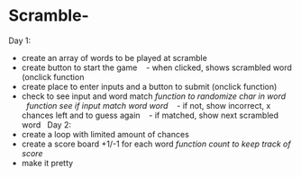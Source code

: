 # Scramble-

Day 1: 
  - create an array of words to be played at scramble 
  - create button to start the game
    - when clicked, shows scrambled word (onclick function
  - create place to enter inputs and a button to submit (onclick function)
  - check to see input and word match 
     *function to randomize char in word* 
     *function see if input match word word*
    - if not, show incorrect, x chances left and to guess again 
    - if matched, show next scrambled word 
  
  Day 2:
  - create a loop with limited amount of chances
  - create a score board +1/-1 for each word 
      *function count to keep track of score*
  - make it pretty 
